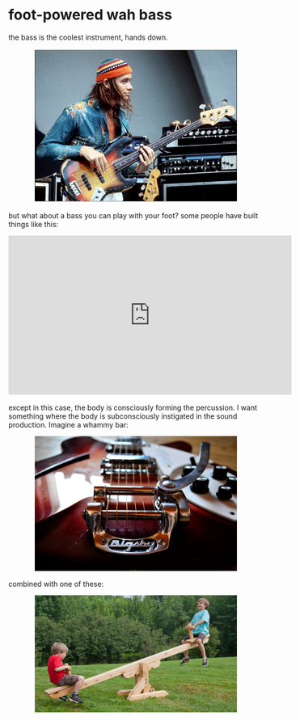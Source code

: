 # foot-powered wah bass 

the bass is the coolest instrument, hands down. 

<div style="text-align: center;"><img src="jaco.jpg" width="400"></div>

but what about a bass you can play with your foot? some people have built things like this:

<iframe width="560" height="315" src="https://www.youtube.com/embed/_aY6TxC1ojA" frameborder="0" allowfullscreen></iframe>

except in this case, the body is consciously forming the percussion. I want something where the body is subconsciously instigated in the sound production. Imagine a whammy bar: 

<div style="text-align: center;"><img src="whammy.jpg" width="400"></div>

combined with one of these: 

<div style="text-align: center;"><img src="seesaw.jpg" width="400"></div>




